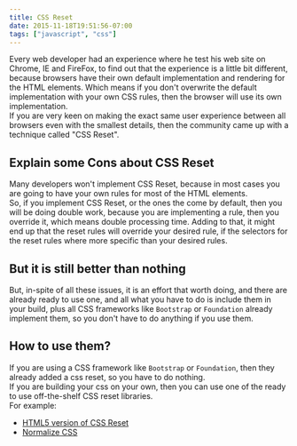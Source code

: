```yaml
---
title: CSS Reset
date: 2015-11-18T19:51:56-07:00
tags: ["javascript", "css"]
---
```


Every web developer had an experience where he test his web site on Chrome, IE and FireFox, to find out that the experience is a little bit different, because browsers have their own default implementation and rendering for the HTML elements.
Which means if you don't overwrite the default implementation with your own CSS rules, then the browser will use its own implementation.  
If you are very keen on making the exact same user experience between all browsers even with the smallest details, then the community came up with a technique called "CSS Reset".  

## Explain some Cons about CSS Reset
Many developers won't implement CSS Reset, because in most cases you are going to have your own rules for most of the HTML elements.  
So, if you implement CSS Reset, or the ones the come by default, then you will be doing double work, because you are implementing a rule, then you override it, which means double processing time.
Adding to that, it might end up that the reset rules will override your desired rule, if the selectors for the reset rules where more specific than your desired rules.

## But it is still better than nothing
But, in-spite of all these issues, it is an effort that worth doing, and there are already ready to use one, and all what you have to do is include them in your build, plus all CSS frameworks like `Bootstrap` or `Foundation` already implement them, so you don't have to do anything if you use them.  

## How to use them?
If you are using a CSS framework like `Bootstrap` or `Foundation`, then they already added a css reset, so you have to do nothing.  
If you are building your css on your own, then you can use one of the ready to use off-the-shelf CSS reset libraries.  
For example:

* [HTML5 version of CSS Reset](http://html5doctor.com/html-5-reset-stylesheet/)
* [Normalize CSS](https://necolas.github.io/normalize.css/)

